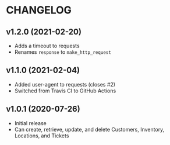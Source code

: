 # CHANGELOG

## v1.2.0 (2021-02-20)

* Adds a timeout to requests
* Renames `response` to `make_http_request`

## v1.1.0 (2021-02-04)

* Added user-agent to requests (closes #2)
* Switched from Travis CI to GitHub Actions

## v1.0.1 (2020-07-26)

* Initial release
* Can create, retrieve, update, and delete Customers, Inventory, Locations, and Tickets
